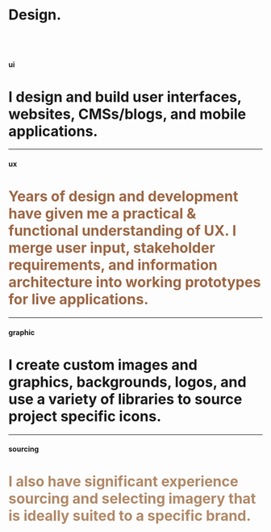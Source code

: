 <div class="container p-4 p-lg-5">

<h1 class="display-1 lh-1 ls-1 fw-900">Design.</h1>

<br /> 

<img src="https://picsum.photos/id/199/1200/500" class="w-100 rounded-5 img-full" alt="">

<br />
<br />

<!-- <h1 class="display-1 lh-1 ls-1 fw-bold min-vh-50">I design and build user interfaces, websites, CMSs/blogs, and mobile applications. <span style="color: #9C6644">Years of design and development have given me a practical & functional understanding of UX. <span style="color: grey">I merge user input, stakeholder requirements, and information architecture into working prototypes for live applications.</span> </span> I create custom images and graphics, backgrounds, logos, and use a variety of libraries to source project specific icons. <span style="color: #B08968">I also have significant experience sourcing and selecting imagery that is ideally suited to a specific brand.</span></h1> -->

<h4 class='fw-bold'>ui</h4>
<h1 class="display-1 lh-1 ls-1 fw-bold min-vh-50">I design and build user interfaces, websites, CMSs/blogs, and mobile applications.</h1>

<hr class='my-4' />

<h4 class='fw-bold'>ux</h4>
<h1 class="display-1 lh-1 ls-1 fw-bold min-vh-50"><span style="color: #9C6644">Years of design and development have given me a practical & functional understanding of UX. I merge user input, stakeholder requirements, and information architecture into working prototypes for live applications.</h1>

<hr class='my-4' />

<h4 class='fw-bold'>graphic</h4>
<h1 class="display-1 lh-1 ls-1 fw-bold min-vh-50">I create custom images and graphics, backgrounds, logos, and use a variety of libraries to source project specific icons.</h1>

<hr class='my-4' />

<h4 class='fw-bold'>sourcing</h4>
<h1 class="display-1 lh-1 ls-1 fw-bold min-vh-50"><span style="color: #B08968">I also have significant experience sourcing and selecting imagery that is ideally suited to a specific brand.</span></h1>


</div>